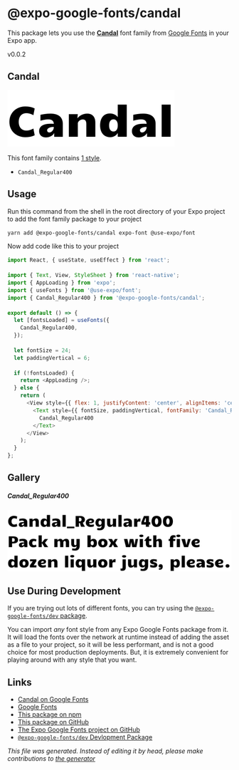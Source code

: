 # @expo-google-fonts/candal

This package lets you use the [**Candal**](https://fonts.google.com/specimen/Candal) font family from [Google Fonts](https://fonts.google.com/) in your Expo app.

v0.0.2

## Candal

![Candal](./font-family.png)

This font family contains [1 style](#gallery).

- `Candal_Regular400`

## Usage

Run this command from the shell in the root directory of your Expo project to add the font family package to your project
```sh
yarn add @expo-google-fonts/candal expo-font @use-expo/font
```

Now add code like this to your project
```js
import React, { useState, useEffect } from 'react';

import { Text, View, StyleSheet } from 'react-native';
import { AppLoading } from 'expo';
import { useFonts } from '@use-expo/font';
import { Candal_Regular400 } from '@expo-google-fonts/candal';

export default () => {
  let [fontsLoaded] = useFonts({
    Candal_Regular400,
  });

  let fontSize = 24;
  let paddingVertical = 6;

  if (!fontsLoaded) {
    return <AppLoading />;
  } else {
    return (
      <View style={{ flex: 1, justifyContent: 'center', alignItems: 'center' }}>
        <Text style={{ fontSize, paddingVertical, fontFamily: 'Candal_Regular400' }}>
          Candal_Regular400
        </Text>
      </View>
    );
  }
};

```

## Gallery

##### Candal_Regular400
![Candal_Regular400](./2e16795a5489340834dda623038868a2e7f48f4bc0f154f98c1a1962894a2598.ttf.png)


## Use During Development

If you are trying out lots of different fonts, you can try using the [`@expo-google-fonts/dev` package](https://www.npmjs.com/package/@expo-google-fonts/dev).

You can import *any* font style from any Expo Google Fonts package from it. It will load the fonts
over the network at runtime instead of adding the asset as a file to your project, so it will be 
less performant, and is not a good choice for most production deployments. But, it is extremely convenient
for playing around with any style that you want.

## Links

- [Candal on Google Fonts](https://fonts.google.com/specimen/Candal)
- [Google Fonts](https://fonts.google.com/)
- [This package on npm](https://www.npmjs.com/package/@expo-google-fonts/candal)
- [This package on GitHub](https://github.com/expo/google-fonts/tree/master/font-packages/candal)
- [The Expo Google Fonts project on GitHub](https://github.com/expo/google-fonts)
- [`@expo-google-fonts/dev` Devlopment Package](https://github.com/expo/google-fonts/tree/master/font-packages/dev)


*This file was generated. Instead of editing it by head, please make contributions to [the generator](https://github.com/expo/google-fonts/tree/master/packages/generator)*
